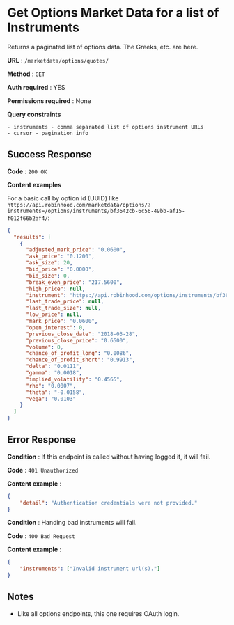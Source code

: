 # Get Options Market Data for a list of Instruments

Returns a paginated list of options data. The Greeks, etc. are here.

**URL** : `/marketdata/options/quotes/`

**Method** : `GET`

**Auth required** : YES

**Permissions required** : None

**Query constraints**

    - instruments - comma separated list of options instrument URLs
    - cursor - pagination info

## Success Response

**Code** : `200 OK`

**Content examples**

For a basic call by option id (UUID) like `https://api.robinhood.com/marketdata/options/?instruments=/options/instruments/bf3642cb-6c56-49bb-af15-f012f66b2af4/`:

```json
{
  "results": [
    {
      "adjusted_mark_price": "0.0600",
      "ask_price": "0.1200",
      "ask_size": 20,
      "bid_price": "0.0000",
      "bid_size": 0,
      "break_even_price": "217.5600",
      "high_price": null,
      "instrument": "https://api.robinhood.com/options/instruments/bf3642cb-6c56-49bb-af15-f012f66b2af4/",
      "last_trade_price": null,
      "last_trade_size": null,
      "low_price": null,
      "mark_price": "0.0600",
      "open_interest": 0,
      "previous_close_date": "2018-03-28",
      "previous_close_price": "0.6500",
      "volume": 0,
      "chance_of_profit_long": "0.0086",
      "chance_of_profit_short": "0.9913",
      "delta": "0.0111",
      "gamma": "0.0018",
      "implied_volatility": "0.4565",
      "rho": "0.0007",
      "theta": "-0.0158",
      "vega": "0.0103"
    }
  ]
}
```

## Error Response

**Condition** : If this endpoint is called without having logged it, it will fail.

**Code** : `401 Unauthorized`

**Content example** : 

```json
{
    "detail": "Authentication credentials were not provided."
}
```

**Condition** : Handing bad instruments will fail.

**Code** : `400 Bad Request`

**Content example** : 

```json
{
    "instruments": ["Invalid instrument url(s)."]
}
```

## Notes

* Like all options endpoints, this one requires OAuth login.
